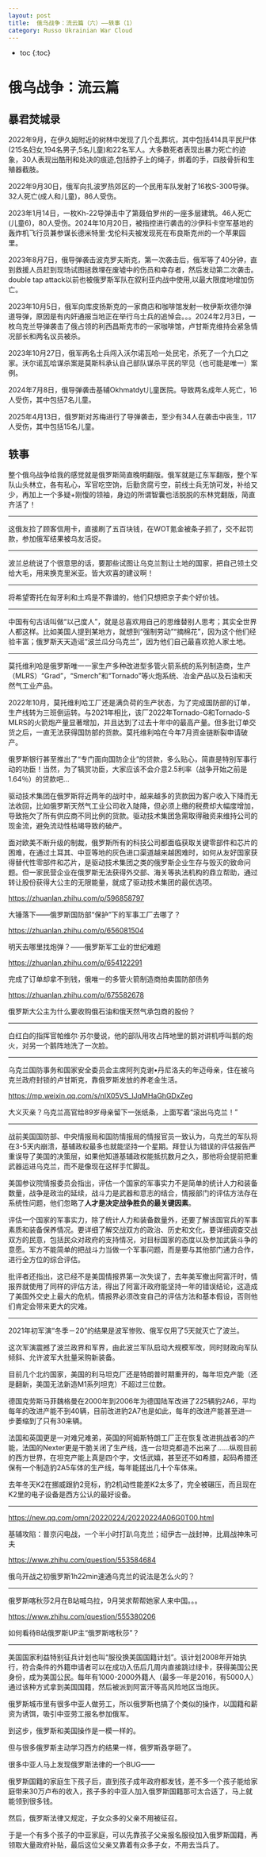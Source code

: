 ```yaml
---
layout: post
title:  俄乌战争：流云篇（六）——轶事（1）
category: Russo Ukrainian War Cloud
---
```


* toc
{:toc}

# 俄乌战争：流云篇

## 暴君焚城录

2022年9月，在伊久姆附近的树林中发现了几个乱葬坑，其中包括414具平民尸体(215名妇女,194名男子,5名儿童)和22名军人。大多数死者表现出暴力死亡的迹象，30人表现出酷刑和处决的痕迹,包括脖子上的绳子，绑着的手，四肢骨折和生殖器截肢。

2022年9月30日，俄军向扎波罗热郊区的一个民用车队发射了16枚S-300导弹。32人死亡(成人和儿童)，86人受伤。

2023年1月14日，一枚Kh-22导弹击中了第聂伯罗州的一座多层建筑。46人死亡(儿童6)，80人受伤。2024年10月20日，被指控进行袭击的沙伊科卡空军基地的轰炸机飞行员兼参谋长德米特里·戈伦科夫被发现死在布良斯克州的一个苹果园里。

2023年8月7日，俄导弹袭击波克罗夫斯克，第一次袭击后，俄军等了40分钟，直到救援人员赶到现场试图拯救埋在废墟中的伤员和幸存者，然后发动第二次袭击。double tap attack以前也被俄罗斯军队在叙利亚内战中使用,以最大限度地增加伤亡。

2023年10月5日，俄军向库皮扬斯克的一家商店和咖啡馆发射一枚伊斯坎德尔弹道导弹，原因是有内奸通报当地正在举行乌士兵的追悼会。。。2024年2月3日，一枚乌克兰导弹袭击了俄占领的利西昌斯克市的一家咖啡馆，卢甘斯克维持会紧急情况部长和两名议员被杀。

2023年10月27日，俄军两名士兵闯入沃尔诺瓦哈一处民宅，杀死了一个九口之家。沃尔诺瓦哈谋杀案是莫斯科承认自己部队谋杀平民的罕见（也可能是唯一）案例。

2024年7月8日，俄导弹袭击基辅Okhmatdyt儿童医院。导致两名成年人死亡，16人受伤，其中包括7名儿童。

2025年4月13日，俄罗斯对苏梅进行了导弹袭击，至少有34人在袭击中丧生，117人受伤，其中包括15名儿童。

## 轶事

整个俄乌战争给我的感觉就是俄罗斯简直晚明翻版。俄军就是辽东军翻版，整个军队山头林立，各有私心，军官吃空饷，后勤贪腐亏空，前线士兵无饷可发，补给又少，再加上一个多疑+刚愎的领袖，身边的所谓智囊也活脱脱的东林党翻版，简直齐活了！

---

这俄友捡了顾客信用卡，直接刷了五百块钱，在WOT氪金被条子抓了，交不起罚款，参加俄军结果被乌友活捉。

---

波兰总统说了个很意思的话，要那些试图让乌克兰割让土地的国家，把自己领土交给大毛，用来换克里米亚。皆大欢喜的建议啊！

---

将希望寄托在匈牙利和土鸡是不靠谱的，他们只想把京子卖个好价钱。

---

中国有句古话叫做“以己度人”，就是总喜欢用自己的思维替别人思考；其实全世界人都这样。比如美国人提到某地方，就想到“强制劳动”“摘棉花”，因为这个他们经验丰富；俄罗斯天天造谣“波兰瓜分乌克兰”，因为他们自己最喜欢抢人家土地。

---

莫托维利哈是俄罗斯唯一一家生产多种改进型多管火箭系统的系列制造商，生产（MLRS）“Grad”，“Smerch”和“Tornado”等火炮系统、冶金产品以及石油和天然气工业产品。

2022年10月，莫托维利哈工厂还是满负荷的生产状态，为了完成国防部的订单，生产线转为三班倒运转。与2021年相比，该厂2022年Tornado-G和Tornado-S MLRS的火箭炮产量显著增加，并且达到了过去十年中的最高产量。但多批订单交货之后，一直无法获得国防部的货款。莫托维利哈在今年7月资金链断裂申请破产。

俄罗斯银行甚至推出了“专门面向国防企业”的贷款，多么贴心，简直是特别军事行动的功臣！当然，为了犒赏功臣，大家应该不会介意2.5利率（战争开始之前是1.64％）的贷款吧...

驱动技术集团在俄罗斯将近两年的战时中，越来越多的货款因为客户收入下降而无法收回，比如俄罗斯天然气工业公司收入陡降，但必须上缴的税费却大幅度增加，导致拖欠了所有供应商不同比例的货款。驱动技术集团急需取得融资来维持公司的现金流，避免流动性枯竭导致的破产。

面对欧美不断升级的制裁，俄罗斯所有的科技公司都面临获取关键零部件和芯片的困难，在通过土耳其、中亚等地的灰色进口渠道越来越困难时，如何从友好国家获得替代性零部件和芯片，是驱动技术集团之类的俄罗斯企业生存与毁灭的致命问题。但一家民营企业在俄罗斯无法获得外交部、海关等执法机构的鼎立帮助，通过转让股份获得大公主的无限能量，就成了驱动技术集团的最优选项。

https://zhuanlan.zhihu.com/p/596858797

大锤落下——俄罗斯国防部“保护”下的军事工厂去哪了？

https://zhuanlan.zhihu.com/p/656081504

明天去哪里找炮弹？——俄罗斯军工业的世纪难题

https://zhuanlan.zhihu.com/p/654122291

完成了订单却拿不到钱，俄唯一的多管火箭制造商拍卖国防部债务

https://zhuanlan.zhihu.com/p/675582678

俄罗斯大公主为什么要收购俄石油和俄天然气承包商的股份？

---

白红白的指挥官帕维尔·苏尔曼说，他的部队用攻占阵地里的鹅对讲机呼叫鹅的炮火，对另一个鹅阵地洗了一次脸。

---

乌克兰国防事务和国家安全委员会主席阿列克谢•丹尼洛夫的年迈母亲，住在被乌克兰政府封锁的卢甘斯克，靠俄罗斯发放的养老金生活。

https://mp.weixin.qq.com/s/nIX05VS_lJqMHaGhGDxZeg

大义灭亲？乌克兰高官给89岁母亲留下一张纸条，上面写着“滚出乌克兰！”

---

战前美国国防部、中央情报局和国防情报局的情报官员一致认为，乌克兰的军队将在3-5天内崩溃，基辅政权最多也就能坚持一个星期。拜登认为错误的评估报告严重误导了美国的决策层，如果他知道基辅政权能抵抗数月之久，那他将会提前把重武器运进乌克兰，而不是像现在这样手忙脚乱。

美国参议院情报委员会指出，评估一个国家的军事实力不是简单的统计人力和装备数量，战争是政治的延续，战斗力是武器和意志的结合，情报部门的评估方法存在系统性问题，他们忽略了**人才是决定战争胜负的最关键因素**。

评估一个国家的军事实力，除了统计人力和装备数量外，还要了解该国官兵的军事素质和装备保养情况。要详细了解交战双方的政治、历史和文化，要详细调查交战双方的民意，包括民众对政府的支持情况，对目标国家的态度以及参加武装斗争的意愿。军方不能简单的把战斗力当做一个军事问题，而是要与其他部门通力合作，进行全方位的综合评估。

批评者还指出，这已经不是美国情报界第一次失误了，去年美军撤出阿富汗时，情报界就使用了同样的评估方法，得出了阿富汗政府能坚持一年的错误结论，这造成了美国外交史上最大的危机，情报界必须改变自己的评估方法和基本假设，否则他们肯定会带来更大的灾难。

---

2021年初军演“冬季－20”的结果是波军惨败、俄军仅用了5天就灭亡了波兰。

这次军演震撼了波兰政界和军界，由此波兰军队启动大规模军改，同时财政向军队倾斜、允许波军大批量采购新装备。

目前几个北约国家，美国的利马坦克厂还是特朗普时期重开的，每年坦克产能（还是翻新，美国无法新造M1系列坦克）不超过三位数。

德国克劳斯马菲魏格曼在2000年到2006年为德国陆军改进了225辆豹2A6，平均每年的改进产能不到40辆，目前改进豹2A7也是如此，每年的改进产能甚至进一步萎缩到了只有30来辆。

法国和英国更是一对难兄难弟，英国的阿姆斯特朗工厂正在恢复改进挑战者3的产能，法国的Nexter更是干脆关闭了生产线，连一台坦克都造不出来了……纵观目前的西方世界，在坦克产能上真是四个字，文恬武嬉，甚至还不如希腊，起码希腊还保有一个制造豹2A5车体的生产线，每年能搓出几十个车体来。

去年冬天K2在挪威跟豹2竞标，豹2机动性能差K2太多了，完全被碾压，而且现在K2里的电子设备是西方公认的最好设备。

---

https://new.qq.com/omn/20220224/20220224A06G0T00.html

基辅攻陷：普京闪电战，一个半小时打趴乌克兰；绍伊古一战封神，比肩战神朱可夫

https://www.zhihu.com/question/553584684

俄乌开战之初俄罗斯1h22min速通乌克兰的说法是怎么火的？

---

俄罗斯喀秋莎2月在B站喊乌拉，9月哭求帮帮她家人来中国。。。

https://www.zhihu.com/question/555380206

如何看待B站俄罗斯UP主“俄罗斯喀秋莎”？

---

美国国家利益特别征兵计划也叫“服役换美国国籍计划”。该计划2008年开始执行，符合条件的外籍申请者可以在成功入伍后几周内直接跳过绿卡，获得美国公民身份，成为美国公民。每年有1000-2000外籍人（最多一年是2016，有5000人）通过该种方式拿到美国国籍，然后被派到阿富汗等高风险地区当炮灰。

俄罗斯城市里有很多中亚人做劳工，所以俄罗斯也搞了个类似的操作，以国籍和薪资为诱饵，吸引中亚劳工报名参加俄军。

到这步，俄罗斯和美国操作是一模一样的。

但与很多俄罗斯主动学习西方的结果一样，俄罗斯叒学砸了。

很多中亚人马上发现俄罗斯法律的一个BUG——

俄罗斯国籍的家庭生下孩子后，直到孩子成年政府都发钱，差不多一个孩子能给家庭带来30万卢布的收入，孩子多的中亚人加入俄罗斯国籍那可太合适了，马上就能领到很多钱。

然后，俄罗斯法律又规定，子女众多的父亲不用被征召。

于是一个有多个孩子的中亚家庭，可以先靠孩子父亲报名服役加入俄罗斯国籍，再领取大量政府补贴，最后这位父亲又靠着有众多子女，不用去当兵了。
